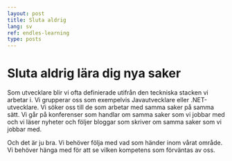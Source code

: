 ```yaml
---
layout: post
title: Sluta aldrig
lang: sv
ref: endles-learning
type: posts
---
```


# Sluta aldrig lära dig nya saker

Som utvecklare blir vi ofta definierade utifrån den teckniska stacken vi arbetar
i. Vi grupperar oss som exempelvis Javautvecklare eller .NET-utvecklare. Vi
söker oss till de som arbetar med samma saker på samma sätt. Vi går på
konferenser som handlar om samma saker som vi jobbar med och vi läser nyheter
och följer bloggar som skriver om samma saker som vi jobbar med.

Och det är ju bra. Vi behöver följa med vad som händer inom vårat område. Vi
behöver hänga med för att se vilken kompetens som förväntas av oss.



